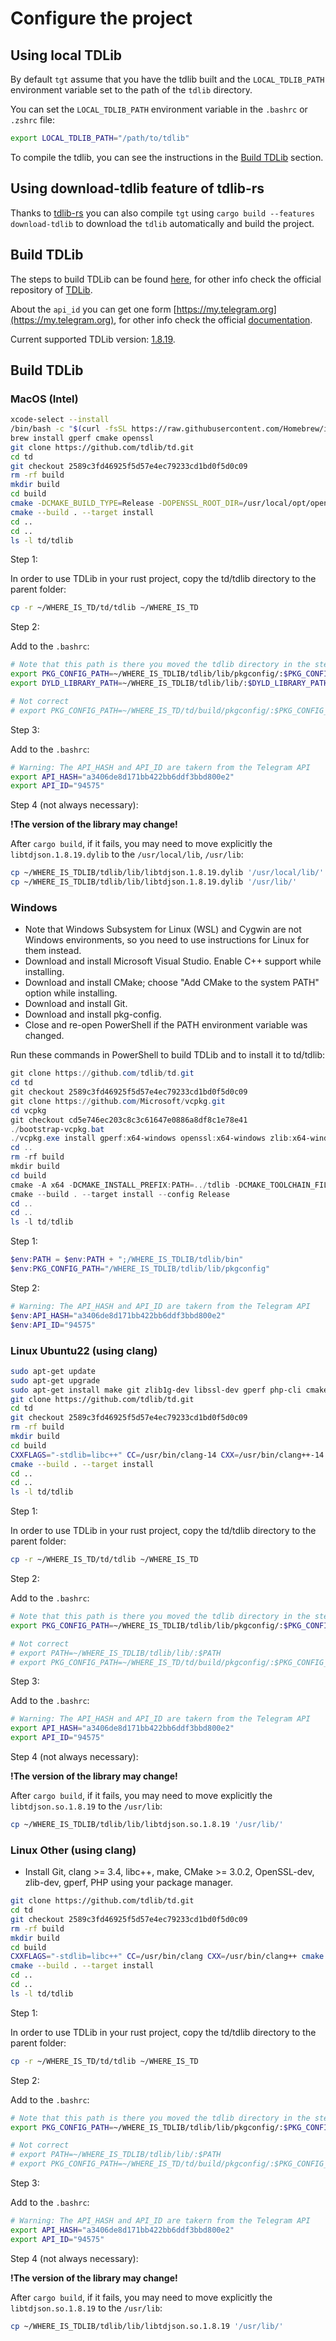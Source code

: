 # Configure the project

## Using local TDLib

By default `tgt` assume that you have the tdlib built and the `LOCAL_TDLIB_PATH` environment variable set to the path of the `tdlib` directory.

You can set the `LOCAL_TDLIB_PATH` environment variable in the `.bashrc` or `.zshrc` file:
```bash
export LOCAL_TDLIB_PATH="/path/to/tdlib"
```

To compile the tdlib, you can see the instructions in the [Build TDLib](#build-tdlib) section.

## Using download-tdlib feature of tdlib-rs

Thanks to [tdlib-rs](https://github.com/FedericoBruzzone/tdlib-rs) you can also compile `tgt` using `cargo build --features download-tdlib` to download the `tdlib` automatically and build the project.


## Build TDLib

The steps to build TDLib can be found [here](https://tdlib.github.io/td/build.html?language=Rust), for other info check the official repository of [TDLib](https://github.com/tdlib/td).

About the `api_id` you can get one form [https://my.telegram.org](https://my.telegram.org), for other info check the official [documentation](https://core.telegram.org/api/obtaining_api_id).

Current supported TDLib version: [1.8.19](https://github.com/tdlib/td/commit/2589c3fd46925f5d57e4ec79233cd1bd0f5d0c09).

## Build TDLib

### MacOS (Intel)

```bash
xcode-select --install
/bin/bash -c "$(curl -fsSL https://raw.githubusercontent.com/Homebrew/install/HEAD/install.sh)"
brew install gperf cmake openssl
git clone https://github.com/tdlib/td.git
cd td
git checkout 2589c3fd46925f5d57e4ec79233cd1bd0f5d0c09
rm -rf build
mkdir build
cd build
cmake -DCMAKE_BUILD_TYPE=Release -DOPENSSL_ROOT_DIR=/usr/local/opt/openssl/ -DCMAKE_INSTALL_PREFIX:PATH=../tdlib ..
cmake --build . --target install
cd ..
cd ..
ls -l td/tdlib
```

Step 1:

In order to use TDLib in your rust project, copy the td/tdlib directory to the parent folder:

```bash
cp -r ~/WHERE_IS_TD/td/tdlib ~/WHERE_IS_TD
```

Step 2:

Add to the `.bashrc`:

```bash
# Note that this path is there you moved the tdlib directory in the step 1
export PKG_CONFIG_PATH=~/WHERE_IS_TDLIB/tdlib/lib/pkgconfig/:$PKG_CONFIG_PATH
export DYLD_LIBRARY_PATH=~/WHERE_IS_TDLIB/tdlib/lib/:$DYLD_LIBRARY_PATH

# Not correct
# export PKG_CONFIG_PATH=~/WHERE_IS_TD/td/build/pkgconfig/:$PKG_CONFIG_PATH
```

Step 3:

Add to the `.bashrc`:

```bash
# Warning: The API_HASH and API_ID are takern from the Telegram API
export API_HASH="a3406de8d171bb422bb6ddf3bbd800e2"
export API_ID="94575"
```

Step 4 (not always necessary):

**!The version of the library may change!**

After `cargo build`, if it fails, you may need to move explicitly the `libtdjson.1.8.19.dylib` to the `/usr/local/lib`, `/usr/lib`:

```bash
cp ~/WHERE_IS_TDLIB/tdlib/lib/libtdjson.1.8.19.dylib '/usr/local/lib/'
cp ~/WHERE_IS_TDLIB/tdlib/lib/libtdjson.1.8.19.dylib '/usr/lib/'
```

### Windows

- Note that Windows Subsystem for Linux (WSL) and Cygwin are not Windows environments, so you need to use instructions for Linux for them instead.
- Download and install Microsoft Visual Studio. Enable C++ support while installing.
- Download and install CMake; choose "Add CMake to the system PATH" option while installing.
- Download and install Git.
- Download and install pkg-config.
- Close and re-open PowerShell if the PATH environment variable was changed.

Run these commands in PowerShell to build TDLib and to install it to td/tdlib:

```powershell
git clone https://github.com/tdlib/td.git
cd td
git checkout 2589c3fd46925f5d57e4ec79233cd1bd0f5d0c09
git clone https://github.com/Microsoft/vcpkg.git
cd vcpkg
git checkout cd5e746ec203c8c3c61647e0886a8df8c1e78e41
./bootstrap-vcpkg.bat
./vcpkg.exe install gperf:x64-windows openssl:x64-windows zlib:x64-windows
cd ..
rm -rf build
mkdir build
cd build
cmake -A x64 -DCMAKE_INSTALL_PREFIX:PATH=../tdlib -DCMAKE_TOOLCHAIN_FILE:FILEPATH=../vcpkg/scripts/buildsystems/vcpkg.cmake ..
cmake --build . --target install --config Release
cd ..
cd ..
ls -l td/tdlib
```

Step 1:

```powershell
$env:PATH = $env:PATH + ";/WHERE_IS_TDLIB/tdlib/bin"
$env:PKG_CONFIG_PATH="/WHERE_IS_TDLIB/tdlib/lib/pkgconfig"
```

Step 2:

```powershell
# Warning: The API_HASH and API_ID are takern from the Telegram API
$env:API_HASH="a3406de8d171bb422bb6ddf3bbd800e2"
$env:API_ID="94575"
```

### Linux Ubuntu22 (using clang)

```bash
sudo apt-get update
sudo apt-get upgrade
sudo apt-get install make git zlib1g-dev libssl-dev gperf php-cli cmake clang-14 libc++-dev libc++abi-dev
git clone https://github.com/tdlib/td.git
cd td
git checkout 2589c3fd46925f5d57e4ec79233cd1bd0f5d0c09
rm -rf build
mkdir build
cd build
CXXFLAGS="-stdlib=libc++" CC=/usr/bin/clang-14 CXX=/usr/bin/clang++-14 cmake -DCMAKE_BUILD_TYPE=Release -DCMAKE_INSTALL_PREFIX:PATH=../tdlib ..
cmake --build . --target install
cd ..
cd ..
ls -l td/tdlib
```

Step 1:

In order to use TDLib in your rust project, copy the td/tdlib directory to the parent folder:

```bash
cp -r ~/WHERE_IS_TD/td/tdlib ~/WHERE_IS_TD
```

Step 2:

Add to the `.bashrc`:

```bash
# Note that this path is there you moved the tdlib directory in the step 1
export PKG_CONFIG_PATH=~/WHERE_IS_TDLIB/tdlib/lib/pkgconfig/:$PKG_CONFIG_PATH

# Not correct
# export PATH=~/WHERE_IS_TDLIB/tdlib/lib/:$PATH
# export PKG_CONFIG_PATH=~/WHERE_IS_TD/td/build/pkgconfig/:$PKG_CONFIG_PATH
```

Step 3:

Add to the `.bashrc`:

```bash
# Warning: The API_HASH and API_ID are takern from the Telegram API
export API_HASH="a3406de8d171bb422bb6ddf3bbd800e2"
export API_ID="94575"
```

Step 4 (not always necessary):

**!The version of the library may change!**

After `cargo build`, if it fails, you may need to move explicitly the `libtdjson.so.1.8.19` to the `/usr/lib`:

```bash
cp ~/WHERE_IS_TDLIB/tdlib/lib/libtdjson.so.1.8.19 '/usr/lib/'
```

### Linux Other (using clang)

- Install Git, clang >= 3.4, libc++, make, CMake >= 3.0.2, OpenSSL-dev, zlib-dev, gperf, PHP using your package manager.

```bash
git clone https://github.com/tdlib/td.git
cd td
git checkout 2589c3fd46925f5d57e4ec79233cd1bd0f5d0c09
rm -rf build
mkdir build
cd build
CXXFLAGS="-stdlib=libc++" CC=/usr/bin/clang CXX=/usr/bin/clang++ cmake -DCMAKE_BUILD_TYPE=Release -DCMAKE_INSTALL_PREFIX:PATH=../tdlib ..
cmake --build . --target install
cd ..
cd ..
ls -l td/tdlib
```

Step 1:

In order to use TDLib in your rust project, copy the td/tdlib directory to the parent folder:

```bash
cp -r ~/WHERE_IS_TD/td/tdlib ~/WHERE_IS_TD
```

Step 2:

Add to the `.bashrc`:

```bash
# Note that this path is there you moved the tdlib directory in the step 1
export PKG_CONFIG_PATH=~/WHERE_IS_TDLIB/tdlib/lib/pkgconfig/:$PKG_CONFIG_PATH

# Not correct
# export PATH=~/WHERE_IS_TDLIB/tdlib/lib/:$PATH
# export PKG_CONFIG_PATH=~/WHERE_IS_TD/td/build/pkgconfig/:$PKG_CONFIG_PATH
```

Step 3:

Add to the `.bashrc`:

```bash
# Warning: The API_HASH and API_ID are takern from the Telegram API
export API_HASH="a3406de8d171bb422bb6ddf3bbd800e2"
export API_ID="94575"
```

Step 4 (not always necessary):

**!The version of the library may change!**

After `cargo build`, if it fails, you may need to move explicitly the `libtdjson.so.1.8.19` to the `/usr/lib`:

```bash
cp ~/WHERE_IS_TDLIB/tdlib/lib/libtdjson.so.1.8.19 '/usr/lib/'
```

